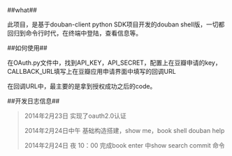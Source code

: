 ##what##

此项目，是基于douban-client python SDK项目开发的douban shell版，一切都回归到命令行时代，在终端中登陆，查看信息等。

##如何使用##

在OAuth.py文件中，找到API_KEY，API_SECRET，配置上在豆瓣申请的key，CALLBACK_URL填写上在豆瓣应用申请界面中填写的回调URL

在回调URL中，最主要的是拿到授权成功之后的code。

##开发日志信息##

> 2014年2月23日			实现了oauth2.0认证
>
> 2014年2月24日中午        基础构造搭建，show me，book shell  douban help
>
> 2014年2月24日 夜 10：00 		完成book enter 中show search commit 命令